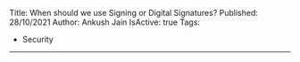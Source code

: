 Title: When should we use Signing or Digital Signatures?
Published: 28/10/2021
Author: Ankush Jain
IsActive: true
Tags:
  - Security
---

